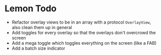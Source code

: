 # Lemon Todo

* Refactor overlay views to be in an array with a protocol `OverlayView`, also clean them up in general
* Add toggles for every overlay so that the overlays don't overcrowd the screen
* Add a mega toggle which toggles everything on the screen (like a FAB)
* Add a batch size indicator
